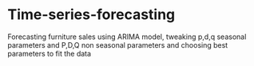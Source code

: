 # Time-series-forecasting
Forecasting furniture sales using ARIMA model, tweaking p,d,q seasonal parameters and P,D,Q non seasonal parameters and choosing best parameters to fit the data
